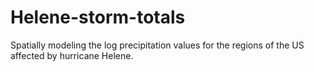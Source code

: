 # Helene-storm-totals
Spatially modeling the log precipitation values for the regions of the US affected by hurricane Helene.
